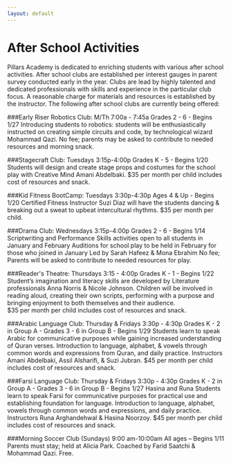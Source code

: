 ```yaml
---
layout: default
---
```


# After School Activities

Pillars Academy is dedicated to enriching students with various after school activities. After school clubs are established per interest gauges in parent survey conducted early in the year. Clubs are lead by highly talented and dedicated professionals with skills and experience in the particular club focus. A reasonable charge for materials and resources is established by the instructor. The following after school clubs are currently being offered:

###Early Riser Robotics Club: M/Th 7:00a - 7:45a
Grades 2 - 6   -  Begins 1/27
Introducing students to robotics: students will be enthusiastically instructed on creating simple circuits and code, by technological wizard Mohammad Qazi.
No fee; parents may be asked to contribute to needed resources and morning snack.

###Stagecraft Club: Tuesdays 3:15p-4:00p
Grades K - 5   -  Begins 1/20 
Students will design and create stage props and costumes for the school play with Creative Mind Amani Abdelbaki.
$35 per month per child includes cost of resources and snack.

###Kid Fitness BootCamp: Tuesdays 3:30p-4:30p
Ages 4 & Up   -  Begins 1/20
Certified Fitness Instructor Suzi Diaz will have the students dancing & breaking out a sweat to upbeat intercultural rhythms.
$35 per month per child.

###Drama Club: Wednesdays 3:15p-4:00p 
Grades 2 - 6   -  Begins 1/14   
Scriptwriting and Performance Skills activities open to all students in January and February
Auditions for school play to be held in February for those who joined in January
Led by Sarah Hafeez & Mona Ebrahim
No fee; Parents will be asked to contribute to needed resources for play.

###Reader's Theatre: Thursdays 3:15 - 4:00p
Grades K - 1   -  Begins 1/22   
Student’s imagination and literacy skills are developed by Literature professionals Anna Norris & Nicole Johnson. Children will be involved in reading aloud, creating their own scripts, performing with a purpose and bringing enjoyment to both themselves and their audience.  
$35 per month per child includes cost of resources and snack. 

###Arabic Language Club: Thursday & Fridays 3:30p - 4:30p
Grades K - 2 in Group A   -   Grades 3 - 6 in Group B   -  Begins 1/29 
Students learn to speak Arabic for communicative purposes while gaining increased understanding of Quran verses. Introduction to language, alphabet, & vowels through common words and expressions from Quran, and daily practice. Instructors Amani Abdelbaki, Assil Alsharifi, & Suzi Jubran.
$45 per month per child includes cost of resources and snack.

###Farsi Language Club: Thursday & Fridays  3:30p - 4:30p
Grades K - 2 in Group A      -   Grades 3 - 6 in Group B   -  Begins 1/27 Hasina and Runa
Students learn to speak Farsi for communicative purposes for practical use and establishing foundation for language. Introduction to language, alphabet, vowels through common words and expressions, and daily practice. Instructors Runa Arghandehwal & Hasina Noorzoy.
$45 per month per child includes cost of resources and snack.
 
###Morning Soccer Club (Sundays) 9:00 am-10:00am
All ages – Begins 1/11
Parents must stay; held at Alicia Park. Coached by Farid Saatchi & Mohammad Qazi. Free.
